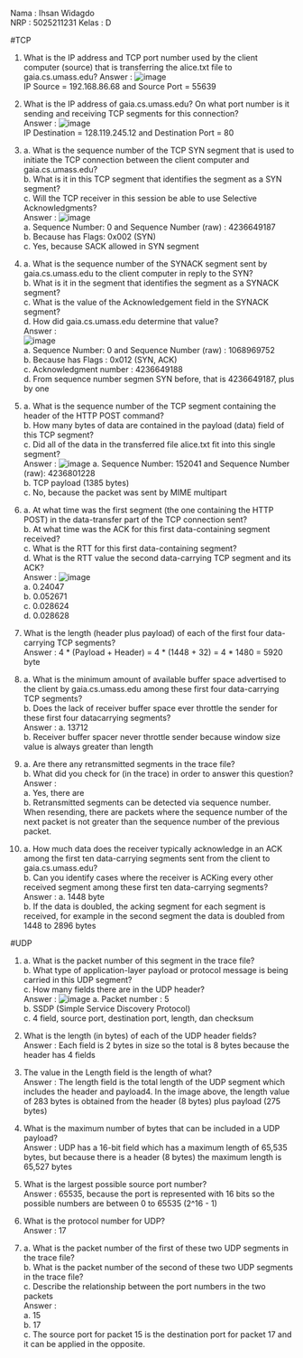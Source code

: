 Nama  : Ihsan Widagdo  
NRP   : 5025211231
Kelas : D  

#TCP
1. What is the IP address and TCP port number used by the client computer (source) that is transferring the alice.txt file to gaia.cs.umass.edu?
   Answer :
   ![image](https://github.com/dagdo03/tcp-udp/assets/95538168/2792bc29-e660-45c2-b60c-50887516cd3e)  
   IP Source = 192.168.86.68 and Source Port = 55639

2. What is the IP address of gaia.cs.umass.edu? On what port number is it sending and receiving TCP segments for this connection?  
   Answer :
   ![image](https://github.com/dagdo03/tcp-udp/assets/95538168/2792bc29-e660-45c2-b60c-50887516cd3e)  
   IP Destination = 128.119.245.12 and Destination Port = 80  

3. a. What is the sequence number of the TCP SYN segment that is used to initiate the TCP connection between the client computer and gaia.cs.umass.edu?  
   b. What is it in this TCP segment that identifies the segment as a SYN segment?  
   c. Will the TCP receiver in this session be able to use Selective Acknowledgments?  
   Answer :
   ![image](https://github.com/dagdo03/tcp-udp/assets/95538168/749d4a00-2b7f-47cd-bd2c-89eb335f260b)  
   a. Sequence Number: 0 and Sequence Number (raw) : 4236649187  
   b. Because has Flags: 0x002 (SYN)  
   c. Yes, because SACK allowed in SYN segment  

4. a. What is the sequence number of the SYNACK segment sent by gaia.cs.umass.edu to the client computer in reply to the SYN?  
   b. What is it in the segment that identifies the segment as a SYNACK segment?  
   c. What is the value of the Acknowledgement field in the SYNACK segment?  
   d. How did gaia.cs.umass.edu determine that value?  
   Answer :  
   ![image](https://github.com/dagdo03/tcp-udp/assets/95538168/6db29df7-f7f6-4266-9e09-705753cfba55)  
   a. Sequence Number: 0 and Sequence Number (raw) : 1068969752  
   b. Because has Flags : 0x012 (SYN, ACK)  
   c. Acknowledgment number : 4236649188  
   d. From sequence number segmen SYN before, that is 4236649187, plus by one  

5. a. What is the sequence number of the TCP segment containing the header of the HTTP POST command?  
   b. How many bytes of data are contained in the payload (data) field of this TCP segment?  
   c. Did all of the data in the transferred file alice.txt fit into this single segment?  
   Answer :
   ![image](https://github.com/dagdo03/tcp-udp/assets/95538168/ed9760b7-f0d9-45ce-9778-4aa19db47457)
   a. Sequence Number: 152041 and Sequence Number (raw): 4236801228  
   b. TCP payload (1385 bytes)  
   c. No, because the packet was sent by MIME multipart  

6. a. At what time was the first segment (the one containing the HTTP POST) in the data-transfer part of the TCP connection sent?  
   b. At what time was the ACK for this first data-containing segment received?  
   c. What is the RTT for this first data-containing segment?  
   d. What is the RTT value the second data-carrying TCP segment and its ACK?  
   Answer :
   ![image](https://github.com/dagdo03/tcp-udp/assets/95538168/1f86057a-4e9b-42ce-907a-dad28bad44d9)  
   a. 0.24047  
   b. 0.052671  
   c. 0.028624  
   d. 0.028628  

7. What is the length (header plus payload) of each of the first four data-carrying TCP segments?  
   Answer : 4 * (Payload + Header) = 4 * (1448 + 32) = 4 * 1480 = 5920 byte  

8. a. What is the minimum amount of available buffer space advertised to the client by gaia.cs.umass.edu among these first four data-carrying TCP segments?  
   b. Does the lack of receiver buffer space ever throttle the sender for these first four datacarrying segments?  
   Answer :
   a. 13712  
   b. Receiver buffer spacer never throttle sender because window size value is always greater than length  

9. a. Are there any retransmitted segments in the trace file?  
   b. What did you check for (in the trace) in order to answer this question?  
   Answer :  
   a. Yes, there are  
   b. Retransmitted segments can be detected via sequence number. When resending, there are packets where the sequence number of the next packet is not greater than the sequence number of the previous packet.  

10. a. How much data does the receiver typically acknowledge in an ACK among the first ten data-carrying segments sent from the client to gaia.cs.umass.edu?  
    b. Can you identify cases where the receiver is ACKing every other received segment among these first ten data-carrying segments?
    Answer :
    a. 1448 byte  
    b. If the data is doubled, the acking segment for each segment is received, for example in the second segment the data is doubled from 1448 to 2896 bytes  

#UDP  

1. a. What is the packet number of this segment in the trace file?  
   b. What type of application-layer payload or protocol message is being carried in this UDP segment?  
   c. How many fields there are in the UDP header?  
   Answer :
   ![image](https://github.com/dagdo03/tcp-udp/assets/95538168/e0787f36-aa71-49a4-833f-a45182e05fdc)
   a. Packet number : 5  
   b. SSDP (Simple Service Discovery Protocol)  
   c. 4 field, source port, destination port, length, dan checksum  

2. What is the length (in bytes) of each of the UDP header fields?  
   Answer : Each field is 2 bytes in size so the total is 8 bytes because the header has 4 fields  

3. The value in the Length field is the length of what?  
   Answer : The length field is the total length of the UDP segment which includes the header and payload4. In the image above, the length value of 283 bytes is obtained from the header (8 bytes) plus payload (275 bytes)  

4. What is the maximum number of bytes that can be included in a UDP payload?  
   Answer : UDP has a 16-bit field which has a maximum length of 65,535 bytes, but because there is a header (8 bytes) the maximum length is 65,527 bytes  
   
6. What is the largest possible source port number?  
   Answer : 65535, because the port is represented with 16 bits so the possible numbers are between 0 to 65535 (2^16 - 1)  

7. What is the protocol number for UDP?  
   Answer : 17  

8. a. What is the packet number of the first of these two UDP segments in the trace file?  
   b. What is the packet number of the second of these two UDP segments in the trace file?  
   c. Describe the relationship between the port numbers in the two packets  
   Answer :  
   a. 15  
   b. 17  
   c. The source port for packet 15 is the destination port for packet 17 and it can be applied in the opposite.  



   


   
